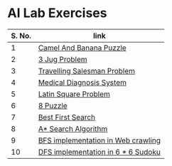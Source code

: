 # AI Lab Exercises
| S. No. | link |
|--------|--------------|
| 1 | [Camel And Banana Puzzle](https://github.com/Code-With-Aagam/AI/blob/main/Camel%20and%20Banana%20Puzzle/Camel%20and%20Banana.py)
| 2 | [3 Jug Problem](https://github.com/Code-With-Aagam/AI/blob/main/3%20Jug%20Problem/3%20Jug.py)
| 3 | [Travelling Salesman Problem](https://github.com/Code-With-Aagam/AI/blob/main/Travelling%20Salesman%20Problem/TSP.py)
| 4 | [Medical Diagnosis System](https://github.com/Code-With-Aagam/AI/blob/main/Medical%20Diagnosis%20System/MDS.py)
| 5 | [Latin Square Problem](https://github.com/Code-With-Aagam/AI/blob/main/Latin%20Square%20Problem/lsp.py)
| 6 | [8 Puzzle](https://github.com/Code-With-Aagam/AI/blob/main/8-Puzzle%20using%20A*%20Algorithm./A*.py)
| 7 | [Best First Search](https://github.com/Code-With-Aagam/AI/tree/main/Best%20First%20Search)
| 8 | [A* Search Algorithm](https://github.com/Code-With-Aagam/AI/blob/main/A*%20Search%20Algorithm/A*A.py)
| 9 | [BFS implementation in Web crawling](https://github.com/Code-With-Aagam/AI/blob/main/BFS%20implementation%20in%20Web%20crawling/BFA.py)
| 10 | [DFS implementation in 6 * 6 Sudoku](https://github.com/Code-With-Aagam/AI/blob/main/DFS%20implementation%20in%206%20*%206%20Sudoku/DFS-Sudoku.py)
